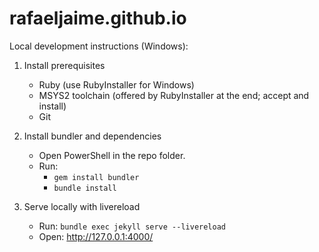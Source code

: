 # rafaeljaime.github.io

Local development instructions (Windows):

1) Install prerequisites
	- Ruby (use RubyInstaller for Windows)
	- MSYS2 toolchain (offered by RubyInstaller at the end; accept and install)
	- Git

2) Install bundler and dependencies
	- Open PowerShell in the repo folder.
	- Run:
	  - `gem install bundler`
	  - `bundle install`

3) Serve locally with livereload
	- Run: `bundle exec jekyll serve --livereload`
	- Open: http://127.0.0.1:4000/
